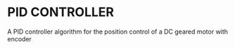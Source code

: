 # PID CONTROLLER

A PID controller algorithm for the position control of a DC geared motor with encoder
